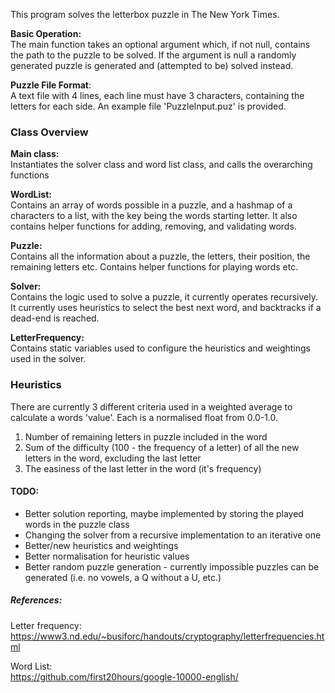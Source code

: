 This program solves the letterbox puzzle in The New York Times.

**Basic Operation:** \
The main function takes an optional argument which, if not null, contains the path to the puzzle to be solved.
If the argument is null a randomly generated puzzle is generated and (attempted to be) solved instead.

**Puzzle File Format**: \
A text file with 4 lines, each line must have 3 characters, containing the letters for each side.
An example file 'PuzzleInput.puz' is provided.

### Class Overview
**Main class:** \
Instantiates the solver class and word list class, and calls the overarching functions

**WordList:** \
Contains an array of words possible in a puzzle, and a hashmap of a characters to a list, with the key being the words starting letter.
It also contains helper functions for adding, removing, and validating words.

**Puzzle:** \
Contains all the information about a puzzle, the letters, their position, the remaining letters etc.
Contains helper functions for playing words etc.

**Solver:** \
Contains the logic used to solve a puzzle, it currently operates recursively.
It currently uses heuristics to select the best next word, and backtracks if a dead-end is reached.

**LetterFrequency:** \
Contains static variables used to configure the heuristics and weightings used in the solver.

### Heuristics
There are currently 3 different criteria used in a weighted average to calculate a words 'value'.
Each is a normalised float from 0.0-1.0.
1) Number of remaining letters in puzzle included in the word
2) Sum of the difficulty (100 - the frequency of a letter) of all the new letters in the word, excluding the last letter
3) The easiness of the last letter in the word (it's frequency)

#### TODO:
- Better solution reporting, maybe implemented by storing the played words in the puzzle class
- Changing the solver from a recursive implementation to an iterative one
- Better/new heuristics and weightings
- Better normalisation for heuristic values
- Better random puzzle generation - currently impossible puzzles can be generated (i.e. no vowels, a Q without a U, etc.)

##### References:
Letter frequency: \
https://www3.nd.edu/~busiforc/handouts/cryptography/letterfrequencies.html

Word List: \
https://github.com/first20hours/google-10000-english/